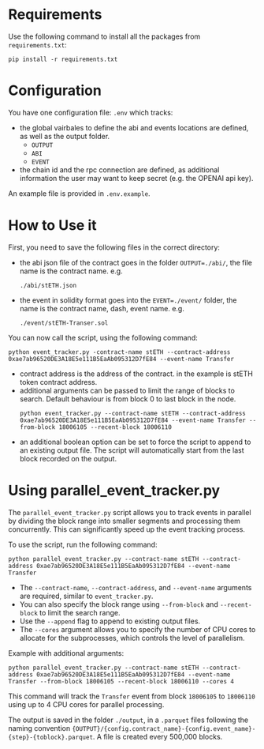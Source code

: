 # Requirements

Use the following command to install all the packages from `requirements.txt`:
```
pip install -r requirements.txt
```

# Configuration
You have one configuration file: `.env` which tracks:
- the global vairbales to define the abi and events locations are defined, as well as the output folder.
    - `OUTPUT`
    - `ABI`
    - `EVENT`
- the chain id and the rpc connection are defined, as additional information the user may want to keep secret (e.g. the OPENAI api key). 

An example file is provided in `.env.example`.


# How to Use it

First, you need to save the following files in the correct directory:
- the abi json file of the contract goes in the folder `OUTPUT=./abi/`, the file name is the contract name. 
    e.g.
    ```
    ./abi/stETH.json
    ```
- the event in solidity format goes into the `EVENT=./event/` folder, the name is the contract name, dash, event name.
    e.g.
    ```
    ./event/stETH-Transer.sol
    ```

You can now call the script, using the following command:
```
python event_tracker.py -contract-name stETH --contract-address 0xae7ab96520DE3A18E5e111B5EaAb095312D7fE84 --event-name Transfer
```
- contract address is the address of the contract. in the example is stETH token contract address.
- additional arguments can be passed to limit the range of blocks to search. Default behaviour is from block 0 to last block in the node.
    ```
    python event_tracker.py --contract-name stETH --contract-address 0xae7ab96520DE3A18E5e111B5EaAb095312D7fE84 --event-name Transfer --from-block 18006105 --recent-block 18006110
    ```
- an additional boolean option can be set to force the script to append to an existing output file. The script will automatically start from the last block recorded on the output.

# Using parallel_event_tracker.py

The `parallel_event_tracker.py` script allows you to track events in parallel by dividing the block range into smaller segments and processing them concurrently. This can significantly speed up the event tracking process.

To use the script, run the following command:

```
python parallel_event_tracker.py --contract-name stETH --contract-address 0xae7ab96520DE3A18E5e111B5EaAb095312D7fE84 --event-name Transfer
```

- The `--contract-name`, `--contract-address`, and `--event-name` arguments are required, similar to `event_tracker.py`.
- You can also specify the block range using `--from-block` and `--recent-block` to limit the search range.
- Use the `--append` flag to append to existing output files.
- The `--cores` argument allows you to specify the number of CPU cores to allocate for the subprocesses, which controls the level of parallelism.

Example with additional arguments:

```
python parallel_event_tracker.py --contract-name stETH --contract-address 0xae7ab96520DE3A18E5e111B5EaAb095312D7fE84 --event-name Transfer --from-block 18006105 --recent-block 18006110 --cores 4
```

This command will track the `Transfer` event from block `18006105` to `18006110` using up to 4 CPU cores for parallel processing.

The output is saved in the folder `./output`, in a `.parquet` files following the naming convention `{OUTPUT}/{config.contract_name}-{config.event_name}-{step}-{toblock}.parquet`. A file is created every 500,000 blocks.
